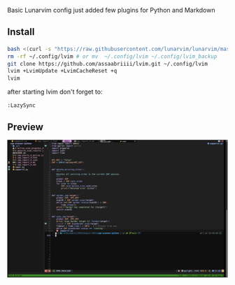 Basic Lunarvim config just added few plugins for Python and Markdown

## Install 
```bash 
bash <(curl -s "https://raw.githubusercontent.com/lunarvim/lunarvim/master/utils/installer/install.sh")
rm -rf ~/.config/lvim # or mv  ~/.config/lvim ~/.config/lvim_backup
git clone https://github.com/assaabriiii/lvim.git ~/.config/lvim
lvim +LvimUpdate +LvimCacheReset +q
lvim
```

after starting lvim don't forget to: 
```vim 
:LazySync
```

## Preview 
![screenshot](lunarvim.png)
